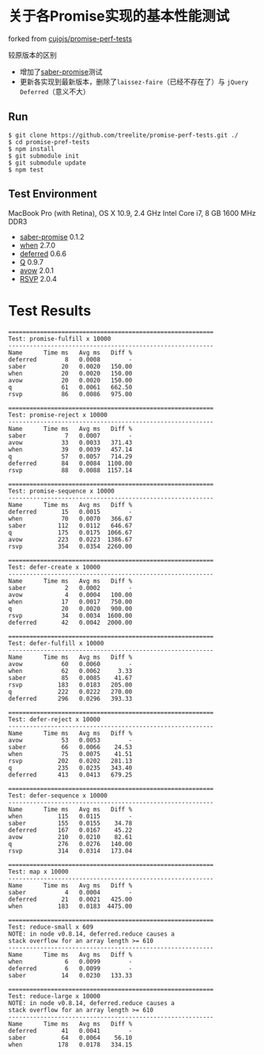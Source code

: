# 关于各Promise实现的基本性能测试

forked from [cujojs/promise-perf-tests](https://github.com/cujojs/promise-perf-tests)

较原版本的区别

* 增加了[saber-promise](https://github.com/ecomfe/saber-promise)测试
* 更新各实现到最新版本，删除了`laissez-faire`（已经不存在了）与 `jQuery Deferred`（意义不大）

## Run

```Shell
$ git clone https://github.com/treelite/promise-perf-tests.git ./
$ cd promise-pref-tests
$ npm install
$ git submodule init
$ git submodule update
$ npm test
```

## Test Environment

MacBook Pro (with Retina), OS X 10.9, 2.4 GHz Intel Core i7, 8 GB 1600 MHz DDR3

* [saber-promise](https://github.com/ecomfe/saber-promise) 0.1.2
* [when](https://github.com/cujojs/when) 2.7.0
* [deferred](https://github.com/medikoo/deferred) 0.6.6
* [Q](https://github.com/kriskowal/q) 0.9.7
* [avow](https://github.com/briancavalier/avow) 2.0.1
* [RSVP](https://github.com/tildeio/rsvp.js) 2.0.4

# Test Results

```text
==========================================================
Test: promise-fulfill x 10000
----------------------------------------------------------
Name      Time ms   Avg ms   Diff %
deferred        8   0.0008        -
saber          20   0.0020   150.00
when           20   0.0020   150.00
avow           20   0.0020   150.00
q              61   0.0061   662.50
rsvp           86   0.0086   975.00

==========================================================
Test: promise-reject x 10000
----------------------------------------------------------
Name      Time ms   Avg ms   Diff %
saber           7   0.0007        -
avow           33   0.0033   371.43
when           39   0.0039   457.14
q              57   0.0057   714.29
deferred       84   0.0084  1100.00
rsvp           88   0.0088  1157.14

==========================================================
Test: promise-sequence x 10000
----------------------------------------------------------
Name      Time ms   Avg ms   Diff %
deferred       15   0.0015        -
when           70   0.0070   366.67
saber         112   0.0112   646.67
q             175   0.0175  1066.67
avow          223   0.0223  1386.67
rsvp          354   0.0354  2260.00

==========================================================
Test: defer-create x 10000
----------------------------------------------------------
Name      Time ms   Avg ms   Diff %
saber           2   0.0002        -
avow            4   0.0004   100.00
when           17   0.0017   750.00
q              20   0.0020   900.00
rsvp           34   0.0034  1600.00
deferred       42   0.0042  2000.00

==========================================================
Test: defer-fulfill x 10000
----------------------------------------------------------
Name      Time ms   Avg ms   Diff %
avow           60   0.0060        -
when           62   0.0062     3.33
saber          85   0.0085    41.67
rsvp          183   0.0183   205.00
q             222   0.0222   270.00
deferred      296   0.0296   393.33

==========================================================
Test: defer-reject x 10000
----------------------------------------------------------
Name      Time ms   Avg ms   Diff %
avow           53   0.0053        -
saber          66   0.0066    24.53
when           75   0.0075    41.51
rsvp          202   0.0202   281.13
q             235   0.0235   343.40
deferred      413   0.0413   679.25

==========================================================
Test: defer-sequence x 10000
----------------------------------------------------------
Name      Time ms   Avg ms   Diff %
when          115   0.0115        -
saber         155   0.0155    34.78
deferred      167   0.0167    45.22
avow          210   0.0210    82.61
q             276   0.0276   140.00
rsvp          314   0.0314   173.04

==========================================================
Test: map x 10000
----------------------------------------------------------
Name      Time ms   Avg ms   Diff %
saber           4   0.0004        -
deferred       21   0.0021   425.00
when          183   0.0183  4475.00

==========================================================
Test: reduce-small x 609
NOTE: in node v0.8.14, deferred.reduce causes a
stack overflow for an array length >= 610
----------------------------------------------------------
Name      Time ms   Avg ms   Diff %
when            6   0.0099        -
deferred        6   0.0099        -
saber          14   0.0230   133.33

==========================================================
Test: reduce-large x 10000
NOTE: in node v0.8.14, deferred.reduce causes a
stack overflow for an array length >= 610
----------------------------------------------------------
Name      Time ms   Avg ms   Diff %
deferred       41   0.0041        -
saber          64   0.0064    56.10
when          178   0.0178   334.15
```
